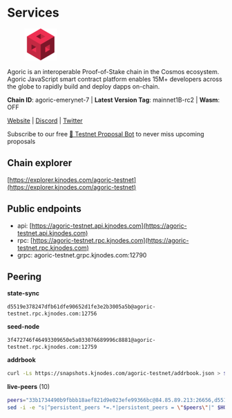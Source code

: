 # Services

<figure><img src="https://raw.githubusercontent.com/kj89/cosmos-images/main/logos/agoric.png" alt=""><figcaption></figcaption></figure>

Agoric is an interoperable Proof-of-Stake chain in the Cosmos ecosystem.  Agoric JavaScript smart contract platform enables 15M+ developers across the  globe to rapidly build and deploy dapps on-chain.

**Chain ID**: agoric-emerynet-7 | **Latest Version Tag**: mainnet1B-rc2 | **Wasm**: OFF

[Website](https://agoric.com) | [Discord](https://discord.com/invite/qDW8DRes4s) | [Twitter](https://twitter.com/agoric)



Subscribe to our free [🤖 Testnet Proposal Bot](https://t.me/kjnodes_testnet_proposal_bot) to never miss upcoming proposals


## Chain explorer
[https://explorer.kjnodes.com/agoric-testnet](https://explorer.kjnodes.com/agoric-testnet)

## Public endpoints

* api: [https://agoric-testnet.api.kjnodes.com](https://agoric-testnet.api.kjnodes.com)
* rpc: [https://agoric-testnet.rpc.kjnodes.com](https://agoric-testnet.rpc.kjnodes.com)
* grpc: agoric-testnet.grpc.kjnodes.com:12790

## Peering

**state-sync**

```text
d5519e378247dfb61dfe90652d1fe3e2b3005a5b@agoric-testnet.rpc.kjnodes.com:12756
```

**seed-node**

```text
3f472746f46493309650e5a033076689996c8881@agoric-testnet.rpc.kjnodes.com:12759
```

**addrbook**
```bash
curl -Ls https://snapshots.kjnodes.com/agoric-testnet/addrbook.json > $HOME/.agoric/config/addrbook.json
```

**live-peers** (10)
```bash
peers="33b1734490b9fbbb18aef821d9e023efe99366bc@84.85.89.213:26656,d5519e378247dfb61dfe90652d1fe3e2b3005a5b@65.109.68.190:12756,793955daf95ad29f003cc4ec7e6c60c00677b2f7@5.9.81.187:30656,47cc5b7b5d448845c3c1d4914ffaa804e213129a@65.108.226.183:14456,32f7fbecd40b420d592ac460703c4ac647875566@65.109.23.238:26656,10a8ca83f9bf26d4d86a849b1576a5ea2d50dc76@148.113.142.96:26656,46e5e0d4b255de82e07634cf098f5ba635c1e609@65.109.23.114:14456,29fc2d357d82d8a58f48bb18a6a26e1bc29f6ea2@206.125.34.196:26656,5c2a752c9b1952dbed075c56c600c3a79b58c395@195.3.220.21:27106,a5b991654d0723e038d3723b1345b2a288d49146@38.242.156.28:26656"
sed -i -e "s|^persistent_peers *=.*|persistent_peers = \"$peers\"|" $HOME/.agoric/config/config.toml
```
